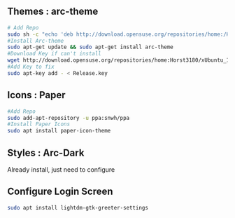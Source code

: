 ## Themes : arc-theme
```bash
# Add Repo
sudo sh -c "echo 'deb http://download.opensuse.org/repositories/home:/Horst3180/xUbuntu_16.04/ /' >> /etc/apt/sources.list.d/arc-theme.list"
#Install Arc-theme
sudo apt-get update && sudo apt-get install arc-theme
#Download Key if can't install
wget http://download.opensuse.org/repositories/home:Horst3180/xUbuntu_16.04/Release.key
#Add Key to fix
sudo apt-key add - < Release.key
```

## Icons : Paper
```bash
#Add Repo
sudo add-apt-repository -u ppa:snwh/ppa
#Install Paper Icons
sudo apt install paper-icon-theme
```

## Styles : Arc-Dark
Already install, just need to configure

## Configure Login Screen
```bash
sudo apt install lightdm-gtk-greeter-settings
```
